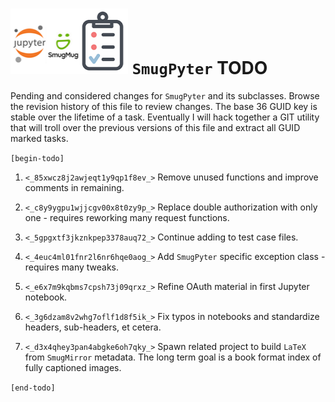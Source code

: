 ![](todo.png) `SmugPyter` TODO
==============================

Pending and considered changes for `SmugPyter` and its subclasses. 
Browse the revision history of this file to review changes. The
base 36 GUID key is stable over the lifetime of a task. Eventually
I will hack together a GIT utility that will troll over the previous
versions of this file and extract all GUID marked tasks. 

`[begin-todo]`

1. `<_85xwcz8j2awjeqt1y9qp1f8ev_>` Remove unused functions and improve comments in remaining.

2. `<_c8y9ygpu1wjjcgv00x8t0zy9p_>` Replace double authorization with only one - requires reworking many request functions.

3. `<_5gpgxtf3jkznkpep3378auq72_>` Continue adding to test case files.

4. `<_4euc4ml01fnr2l6nr6hqe0aog_>` Add `SmugPyter` specific exception class - requires many tweaks.

5. `<_e6x7m9kqbms7cpsh73j09qrxz_>` Refine OAuth material in first Jupyter notebook.

6. `<_3g6dzam8v2whg7oflf1d8f5ik_>` Fix typos in notebooks and standardize headers, sub-headers, et cetera.

7. `<_d3x4qhey3pan4abgke6oh7qky_>` Spawn related project to build `LaTeX` from `SmugMirror` metadata.
    The long term goal is a book format index of fully captioned images.

`[end-todo]`
